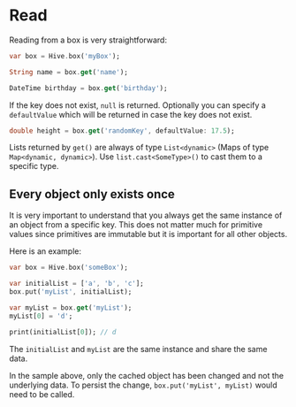 # Read

Reading from a box is very straightforward:

```dart
var box = Hive.box('myBox');

String name = box.get('name');

DateTime birthday = box.get('birthday');
```

If the key does not exist, `null` is returned. Optionally you can specify a `defaultValue` which will be returned in case the key does not exist.

```dart
double height = box.get('randomKey', defaultValue: 17.5);
```

Lists returned by `get()` are always of type `List<dynamic>` \(Maps of type `Map<dynamic, dynamic>`\). Use `list.cast<SomeType>()` to cast them to a specific type.

## Every object only exists once

It is very important to understand that you always get the same instance of an object from a specific key. This does not matter much for primitive values since primitives are immutable but it is important for all other objects.

Here is an example:

```dart
var box = Hive.box('someBox');

var initialList = ['a', 'b', 'c'];
box.put('myList', initialList);

var myList = box.get('myList');
myList[0] = 'd';

print(initialList[0]); // d
```

The `initialList` and `myList` are the same instance and share the same data.

In the sample above, only the cached object has been changed and not the underlying data. To persist the change, `box.put('myList', myList)` would need to be called.

